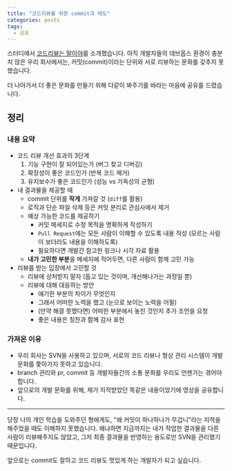 ```yaml
---
title: "코드리뷰를 위한 commit과 태도"
categories: posts
tags:
  - 공유
---
```


스터디에서 [코드리뷰는 말이야](https://tv.naver.com/v/15355381)를 소개했습니다.
아직 개발자들의 데브옵스 환경이 충분치 않은 우리 회사에서는, 커밋(commit)이라는 단위와 서로 리뷰하는 문화를 갖추지 못했습니다.

더 나아가서 더 좋은 문화를 만들기 위해 다같이 봐주기를 바라는 마음에 공유를 드렸습니다.

## 정리
### 내용 요약

- 코드 리뷰 개선 효과의 3단계
    1. 기능 구현이 잘 되어있는가 (버그 찾고 디버깅)
    2. 확장성이 좋은 코드인가 (반복 코드 제거)
    3. 유지보수가 좋은 코드인가 (성능 vs 가독성의 균형)
- 내 결과물을 제공할 때
    - commit 단위를 **작게** 가져갈 것 (`diff`를 활용)
    - 로직과 단순 파일 삭제 등은 커밋 분리로 관심사에서 제거
    - 예상 가능한 코드를 제공하기
        - 커밋 메세지로 수정 목적을 명확하게 작성하기
        - `Pull Request`에는 모든 사람이 이해할 수 있도록  내용 작성 (모르는 사람이 보더라도 내용을 이해하도록)
        - 필요하다면 개발간 참고한 링크나 시각 자료 활용
    - **내가 고민한 부분**을 메세지에 적어두면, 다른 사람이 함께 고민 가능
- 리뷰를 받는 입장에서 고민할 것
    - 리뷰에 상처받지 말자 (돕고 있는 것이며, 개선해나가는 과정일 뿐)
    - 리뷰에 대해 대응하는 방안
        - 얘기한 부분의 차이가 무엇인지
        - 그래서 어떠한 노력을 했고 (눈으로 보이는 노력을 어필)
        - (만약 해결 못했다면) 어떠한 부분에서 놓친 것인지 추가 조언을 요청
        - 좋은 내용은 칭찬과 함께 감사 표현

### 가져온 이유

- 우리 회사는 SVN을 사용하고 있으며, 서로의 코드 리뷰나 형상 관리 시스템이 개발 문화를 쫓아가지 못하고 있습니다.
- branch 관리와 pr, commit 등 개발자들간의 소통 문화를 우리도 언젠가는 겪어야 합니다.
- 앞으로의 개발 문화를 위해, 제가 지적받았던 똑같은 내용이었기에 영상을 공유합니다.

---------------------

당장 나의 개인 학습을 도와주던 형에게도, "왜 커밋이 하나하나가 무겁니"라는 지적을 해주었을 때도 이해하지 못했습니다.
왜냐하면 지금까지는 내가 작업한 결과물을 다른 사람이 리뷰해주지도 않았고, 그저 최종 결과물을 반영하는 용도로만 SVN을 관리했기 때문입니다.

앞으로는 commit도 잘하고 코드 리뷰도 멋있게 하는 개발자가 되고 싶습니다.